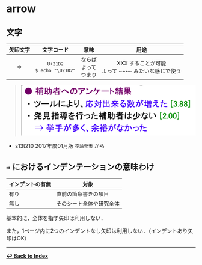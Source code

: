 # arrow

## 文字

|矢印文字|文字コード|意味|用途|
|:---:|:---:|:---:|:---:
|⇒|`U+21D2`<br /> `$ echo "\U21D2"`|ならば <br />よって<br />つまり|XXX することが可能<br /> よって ~~~~ みたいな感じで使う|

> ![](./elements/example1.png)

  - s13t210 2017年度01月版 `卒論発表` から

## `⇛` におけるインデンテーションの意味わけ

|インデントの有無|対象|
|---|---|
|有り|直前の箇条書きの項目|
|無し|そのシート全体や研究全体|

基本的に，全体を指す矢印は利用しない．

また，1ページ内に2つのインデントなし矢印は利用しない．（インデントあり矢印はOK）

- - -

**[↩ Back to Index](../../README.md)**
